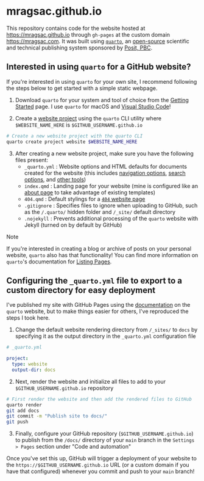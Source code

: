 # mragsac.github.io

This repository contains code for the website hosted at https://mragsac.github.io through `gh-pages` at the custom domain https://mragsac.com. It was built using [`quarto`](https://quarto.org/), an [open-source](https://github.com/quarto-dev) scientific and technical publishing system sponsored by [Posit, PBC](https://posit.co/). 

## Interested in using `quarto` for a GitHub website?

If you're interested in using `quarto` for your own site, I recommend following the steps below to get started with a simple static webpage.

1. Download `quarto` for your system and tool of choice from the [Getting Started](https://quarto.org/docs/get-started/) page. I use `quarto` for macOS and [Visual Studio Code](https://code.visualstudio.com/)!

2. Create a [website project](https://quarto.org/docs/websites/) using the `quarto` CLI utility where `$WEBSITE_NAME_HERE` is `$GITHUB_USERNAME.github.io`

```bash
# Create a new website project with the quarto CLI
quarto create project website $WEBSITE_NAME_HERE
```

3. After creating a new website project, make sure you have the following files present: 
    * `_quarto.yml` : Website options and HTML defaults for documents created for the website (this includes [navigation options](https://quarto.org/docs/websites/website-navigation.html), [search options](https://quarto.org/docs/websites/website-search.html), and [other tools](https://quarto.org/docs/websites/website-tools.html))
    * `index.qmd` : Landing page for your website (mine is configured like an [about page](https://quarto.org/docs/websites/website-about.html) to take advantage of existing templates)
    * `404.qmd` : Default stylings for a [`404` website page](https://quarto.org/docs/websites/website-navigation.html#pages-404)
    * `.gitignore` : Specifies files to ignore when uploading to GitHub, such as the `/.quarto/` hidden folder and `/_site/` default directory
    * `.nojekyll` : Prevents additional processing of the `quarto` website with Jekyll (turned on by default by GitHub)
    
> [!NOTE]  
> If you're interested in creating a blog or archive of posts on your personal website, `quarto` also has that functionality! You can find more information on `quarto`'s documentation for [Listing Pages](https://quarto.org/docs/websites/website-listings.html).

## Configuring the `_quarto.yml` file to export to a custom directory for easy deployment

I've published my site with GitHub Pages using the [documentation](https://quarto.org/docs/publishing/github-pages.html) on the `quarto` website, but to make things easier for others, I've reproduced the steps I took here.

1. Change the default website rendering directory from `/_sites/` to `docs` by specifying it as the output directory in the `_quarto.yml` configuration file

```yaml
# _quarto.yml

project:
  type: website
  output-dir: docs
```

2. Next, render the website and initialize all files to add to your `$GITHUB_USERNAME.github.io` repository 

```bash
# First render the website and then add the rendered files to GitHub 
quarto render
git add docs
git commit -m "Publish site to docs/"
git push
```

3. Finally, configure your GitHub repository (`$GITHUB_USERNAME.github.io`) to publish from the `/docs/` directory of your `main` branch in the `Settings > Pages` section under "Code and automation"

Once you've set this up, GitHub will trigger a deployment of your website to the `https://$GITHUB_USERNAME.github.io` URL (or a custom domain if you have that configured) whenever you commit and push to your `main` branch!
